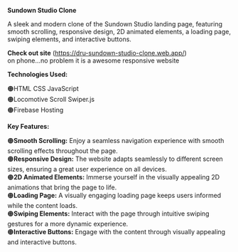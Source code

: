 **Sundown Studio Clone**

A sleek and modern clone of the Sundown Studio landing page, featuring smooth scrolling, responsive design, 2D animated elements, a loading page, swiping elements, and interactive buttons.

**Check out site** (https://dru-sundown-studio-clone.web.app/)         
on phone...no problem it is a awesome responsive website 

**Technologies Used:**

🟠HTML CSS JavaScript       
🟠Locomotive Scroll Swiper.js     
🟠Firebase Hosting      

**Key Features:**

🟠**Smooth Scrolling:** Enjoy a seamless navigation experience with smooth scrolling effects throughout the page.          
🟠**Responsive Design:** The website adapts seamlessly to different screen sizes, ensuring a great user experience on all devices.           
🟠**2D Animated Elements:** Immerse yourself in the visually appealing 2D animations that bring the page to life.     
🟠**Loading Page:** A visually engaging loading page keeps users informed while the content loads.                         
🟠**Swiping Elements:** Interact with the page through intuitive swiping gestures for a more dynamic experience.             
🟠**Interactive Buttons:** Engage with the content through visually appealing and interactive buttons.        
